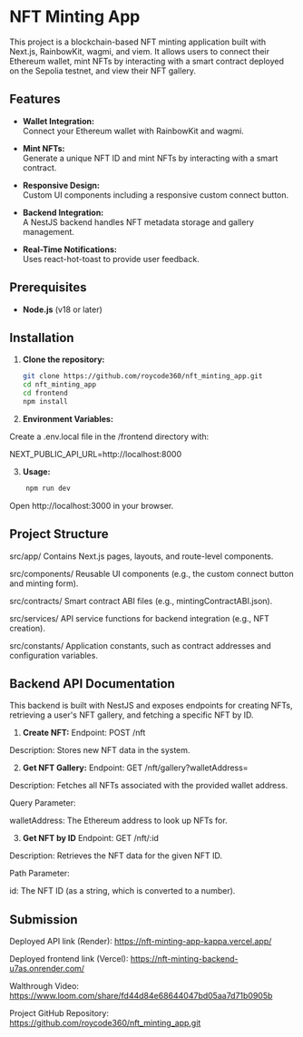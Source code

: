 # NFT Minting App

This project is a blockchain-based NFT minting application built with Next.js, RainbowKit, wagmi, and viem. It allows users to connect their Ethereum wallet, mint NFTs by interacting with a smart contract deployed on the Sepolia testnet, and view their NFT gallery.

## Features

- **Wallet Integration:**  
  Connect your Ethereum wallet with RainbowKit and wagmi.

- **Mint NFTs:**  
  Generate a unique NFT ID and mint NFTs by interacting with a smart contract.

- **Responsive Design:**  
  Custom UI components including a responsive custom connect button.

- **Backend Integration:**  
  A NestJS backend handles NFT metadata storage and gallery management.

- **Real-Time Notifications:**  
  Uses react-hot-toast to provide user feedback.

## Prerequisites

- **Node.js** (v18 or later)

## Installation

1. **Clone the repository:**

   ```bash
   git clone https://github.com/roycode360/nft_minting_app.git
   cd nft_minting_app
   cd frontend
   npm install
   ```

2. **Environment Variables:**

Create a .env.local file in the /frontend directory with:

NEXT_PUBLIC_API_URL=http://localhost:8000

3. **Usage:**

```bash
    npm run dev
```

Open http://localhost:3000 in your browser.

## Project Structure

src/app/
Contains Next.js pages, layouts, and route-level components.

src/components/
Reusable UI components (e.g., the custom connect button and minting form).

src/contracts/
Smart contract ABI files (e.g., mintingContractABI.json).

src/services/
API service functions for backend integration (e.g., NFT creation).

src/constants/
Application constants, such as contract addresses and configuration variables.

## Backend API Documentation

This backend is built with NestJS and exposes endpoints for creating NFTs, retrieving a user's NFT gallery, and fetching a specific NFT by ID.

1. **Create NFT:**
   Endpoint:
   POST /nft

Description:
Stores new NFT data in the system.

2. **Get NFT Gallery:**
   Endpoint:
   GET /nft/gallery?walletAddress=<walletAddress>

Description:
Fetches all NFTs associated with the provided wallet address.

Query Parameter:

walletAddress: The Ethereum address to look up NFTs for.

3. **Get NFT by ID**
   Endpoint:
   GET /nft/:id

Description:
Retrieves the NFT data for the given NFT ID.

Path Parameter:

id: The NFT ID (as a string, which is converted to a number).

## Submission

Deployed API link (Render): https://nft-minting-app-kappa.vercel.app/

Deployed frontend link (Vercel): https://nft-minting-backend-u7as.onrender.com/

Walthrough Video: https://www.loom.com/share/fd44d84e68644047bd05aa7d71b0905b

Project GitHub Repository: https://github.com/roycode360/nft_minting_app.git
